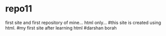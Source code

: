 # repo11
first site and first repository of mine... html only...
#this site is created using html.
#my first site after learning html
#darshan borah
